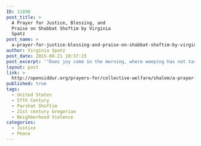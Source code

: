 ```yaml
---
ID: 11890
post_title: >
  A Prayer for Justice, Blessing, and
  Praise on Shabbat Shoftim by Virginia
  Spatz
post_name: >
  a-prayer-for-justice-blessing-and-praise-on-shabbat-shoftim-by-virginia-spatz
author: Virginia Spatz
post_date: 2015-08-21 10:37:15
post_excerpt: '"Does joy come in the morning, where weeping has not tarried for the night? Can we dance together, if we have not yet joined in lament?" This prayer is a kavanah for the morning blessings, using language and images from the prayer "Mah Tovu" [how lovely are your tents] commonly recited in the early morning blessings. Offered with special intention for the healing of Congress Heights, Capitol View, and other neighborhoods in Washington, DC, rocked by persistent violence.'
layout: post
link: >
  http://opensiddur.org/prayers-for/collective-welfare/shalom/a-prayer-for-justice-blessing-and-praise-on-shabbat-shoftim-by-virginia-spatz/
published: true
tags:
  - United States
  - 57th Century
  - Parshat Shoftim
  - 21st century Gregorian
  - Neighborhood Violence
categories:
  - Justice
  - Peace
---
```

